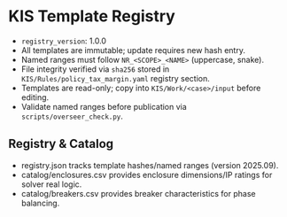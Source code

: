 # KIS Template Registry

- `registry_version`: 1.0.0
- All templates are immutable; update requires new hash entry.
- Named ranges must follow `NR_<SCOPE>_<NAME>` (uppercase, snake).
- File integrity verified via `sha256` stored in `KIS/Rules/policy_tax_margin.yaml` registry section.
- Templates are read-only; copy into `KIS/Work/<case>/input` before editing.
- Validate named ranges before publication via `scripts/overseer_check.py`.

## Registry & Catalog
- registry.json tracks template hashes/named ranges (version 2025.09).
- catalog/enclosures.csv provides enclosure dimensions/IP ratings for solver real logic.
- catalog/breakers.csv provides breaker characteristics for phase balancing.
